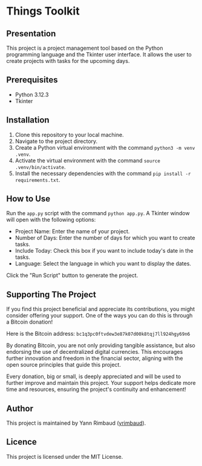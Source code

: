 # Things Toolkit

## Presentation

This project is a project management tool based on the Python programming language and the Tkinter user interface. It allows the user to create projects with tasks for the upcoming days.

## Prerequisites

- Python 3.12.3
- Tkinter

## Installation

1. Clone this repository to your local machine.
2. Navigate to the project directory.
3. Create a Python virtual environment with the command `python3 -m venv .venv`.
4. Activate the virtual environment with the command `source .venv/bin/activate`.
5. Install the necessary dependencies with the command `pip install -r requirements.txt`.

## How to Use

Run the `app.py` script with the command `python app.py`. A Tkinter window will open with the following options:

- Project Name: Enter the name of your project.
- Number of Days: Enter the number of days for which you want to create tasks.
- Include Today: Check this box if you want to include today's date in the tasks.
- Language: Select the language in which you want to display the dates.

Click the "Run Script" button to generate the project.

## Supporting The Project

If you find this project beneficial and appreciate its contributions, you might consider offering your support. One of the ways you can do this is through a Bitcoin donation!

Here is the Bitcoin address:
`bc1q3pc0ftvdew3e87k07d00k8tqj7ll924hgy69n6`

By donating Bitcoin, you are not only providing tangible assistance, but also endorsing the use of decentralized digital currencies. This encourages further innovation and freedom in the financial sector, aligning with the open source principles that guide this project.

Every donation, big or small, is deeply appreciated and will be used to further improve and maintain this project. Your support helps dedicate more time and resources, ensuring the project's continuity and enhancement!

## Author

This project is maintained by Yann Rimbaud ([yrimbaud](https://github.com/yrimbaud)).

## Licence

This project is licensed under the MIT License.
